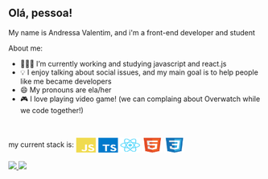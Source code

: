 
## Olá, pessoa! 
My name is Andressa Valentim, and i'm a front-end developer and student




About me:

- 👩🏿‍💻 I’m currently working and studying javascript and react.js
- 💡 I enjoy talking about social issues, and my main goal is to help people like me became developers
- 😄 My pronouns are ela/her
- 🎮 I love playing video game! (we can complaing about Overwatch while we code together!)

##


<div style="display: inline_block"><br>
  my current stack is:
  <img align="center" alt="Js" height="30" width="40" src="https://raw.githubusercontent.com/devicons/devicon/master/icons/javascript/javascript-plain.svg">
  <img align="center" alt="Ts" height="30" width="40" src="https://raw.githubusercontent.com/devicons/devicon/master/icons/typescript/typescript-plain.svg">
  <img align="center" alt="React" height="30" width="40" src="https://raw.githubusercontent.com/devicons/devicon/master/icons/react/react-original.svg">
  <img align="center" alt="HTML" height="30" width="40" src="https://raw.githubusercontent.com/devicons/devicon/master/icons/html5/html5-original.svg">
  <img align="center" alt="CSS" height="30" width="40" src="https://raw.githubusercontent.com/devicons/devicon/master/icons/css3/css3-original.svg">
</div><br>
 <a href="https://github.com/andressavalentim">
  <img height="180em" src="https://github-readme-stats.vercel.app/api?username=andressavalentim&show_icons=true&theme=dark&include_all_commits=true&count_private=true"/>
  <img height="180em" src="https://github-readme-stats.vercel.app/api/top-langs/?username=andressavalentim&layout=compact&langs_count=7&theme=dark"/>
</div>
